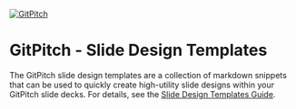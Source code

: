 [![GitPitch](https://gitpitch.com/assets/badge.svg)](https://gitpitch.com/gitpitch/the-template)

# GitPitch - Slide Design Templates

The GitPitch slide design templates are a collection of markdown snippets that can be used to quickly create high-utility slide designs within your GitPitch slide decks. For details, see the [Slide Design Templates Guide](https://gitpitch.com/docs/the-template).

